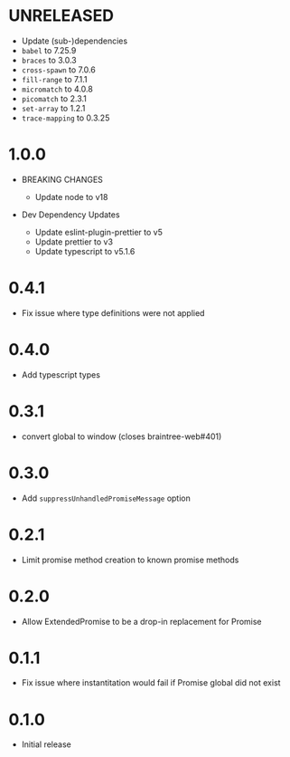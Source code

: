 # UNRELEASED

- Update (sub-)dependencies
 - `babel` to 7.25.9
 - `braces` to 3.0.3
 - `cross-spawn` to 7.0.6
 - `fill-range` to 7.1.1
 - `micromatch` to 4.0.8
 - `picomatch` to 2.3.1
 - `set-array` to 1.2.1
 - `trace-mapping` to 0.3.25

# 1.0.0

- BREAKING CHANGES
  - Update node to v18

- Dev Dependency Updates
  - Update eslint-plugin-prettier to v5
  - Update prettier to v3
  - Update typescript to v5.1.6

# 0.4.1

- Fix issue where type definitions were not applied

# 0.4.0

- Add typescript types

# 0.3.1

- convert global to window (closes braintree-web#401)

# 0.3.0

- Add `suppressUnhandledPromiseMessage` option

# 0.2.1

- Limit promise method creation to known promise methods

# 0.2.0

- Allow ExtendedPromise to be a drop-in replacement for Promise

# 0.1.1

- Fix issue where instantitation would fail if Promise global did not exist

# 0.1.0

- Initial release
